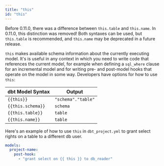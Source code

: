 ```yaml
---
title: "this"
id: "this"
---
```



<Callout type="info" title="New in dbt 0.11.0">

Before 0.11.0, there was a difference between `this.table` and `this.name`. In 0.11.0, this distinction was removed! Both syntaxes can be used, but `this.table` is recommended, and `this.name` may be deprecated in a future release.

</Callout>

`this` makes available schema information about the currently executing model. It's is useful in any context in which you need to write code that references the current model, for example when defining a `sql_where` clause for an incremental model and for writing pre- and post-model hooks that operate on the model in some way. Developers have options for how to use `this`:

| dbt Model Syntax | Output |
| ---------------- | ------ |
| `{{this}}` | `"schema"."table"` |
| `{{this.schema}}` | `schema` |
| `{{this.table}}` | `table` |
| `{{this.name}}` | `table` |

Here's an example of how to use `this` in `dbt_project.yml` to grant select rights on a table to a different db user.

<File name='example.yml'>

```yaml
models:
  project-name:
    post-hook:
      - "grant select on {{ this }} to db_reader"
```

</File>
